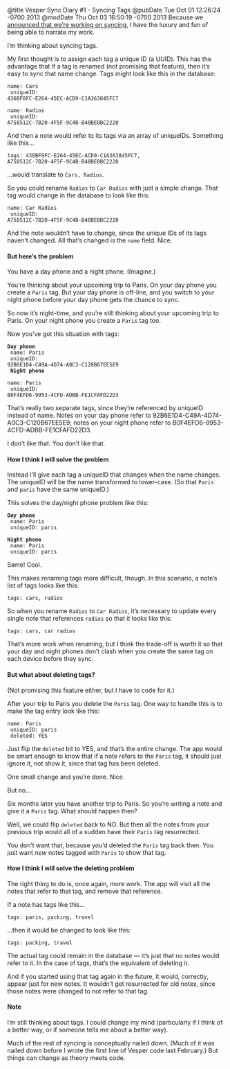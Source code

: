 @title Vesper Sync Diary #1 - Syncing Tags
@pubDate Tue Oct 01 12:26:24 -0700 2013
@modDate Thu Oct 03 16:50:19 -0700 2013
Because we [announced that we’re working on syncing](http://daringfireball.net/2013/09/vesper_whats_new_whats_next), I have the luxury and fun of being able to narrate my work.

I’m thinking about syncing tags.

My first thought is to assign each tag a unique ID (a UUID). This has the advantage that if a tag is renamed (not promising that feature), then it’s easy to sync that name change. Tags might look like this in the database:

<code>name: Cars<br />
uniqueID: 436BF0FC-E264-45EC-&#8203;ACD9-C1A363845FC7</code>

<code>name: Radios<br />
uniqueID: A758512C-7B20-4F5F-9C4B-B40BE0BC2220</code>

And then a note would refer to its tags via an array of uniqueIDs. Something like this…

<code>tags: 436BF0FC-E264-45EC-&#8203;ACD9-C1A363845FC7, A758512C-7B20-4F5F-&#8203;9C4B-B40BE0BC2220</code>

…would translate to `Cars, Radios`.

So you could rename `Radios` to `Car Radios` with just a simple change. That tag would change in the database to look like this:

<code>name: Car Radios<br />
uniqueID: A758512C-7B20-4F5F-&#8203;9C4B-B40BE0BC2220</code>

And the note wouldn’t have to change, since the unique IDs of its tags haven’t changed. All that’s changed is the `name` field. Nice.

#### But here’s the problem

You have a day phone and a night phone. (Imagine.)

You’re thinking about your upcoming trip to Paris. On your day phone you create a `Paris` tag. But your day phone is off-line, and you switch to your night phone before your day phone gets the chance to sync.

So now it’s night-time, and you’re still thinking about your upcoming trip to Paris. On your night phone you create a `Paris` tag too.

Now you’ve got this situation with tags:

<code><b>Day phone</b><br />
name: Paris<br />
uniqueID: 92B6E1D4-C49A-4D74-&#8203;A0C3-C120B67EE5E9<br />
<b>Night phone</b><br />
name: Paris<br />
uniqueID: B0F4EFD6-9953-4CFD-&#8203;ADBB-FE1CFAFD22D3</code>

That’s really two separate tags, since they’re referenced by uniqueID instead of name. Notes on your day phone refer to 92B6E1D4-C49A-4D74-&#8203;A0C3-C120B67EE5E9; notes on your night phone refer to B0F4EFD6-9953-&#8203;4CFD-ADBB-FE1CFAFD22D3.

I don’t like that. You don’t like that.

#### How I think I will solve the problem

Instead I’ll give each tag a uniqueID that changes when the name changes. The uniqueID will be the name transformed to lower-case. (So that `Paris` and `paris` have the same uniqueID.)

This solves the day/night phone problem like this:

<code><b>Day phone</b><br />
name: Paris<br />
uniqueID: paris<br />
<b>Night phone</b><br />
name: Paris<br />
uniqueID: paris</code>

Same! Cool.

This makes renaming tags more difficult, though. In this scenario, a note’s list of tags looks like this:

<code>tags: cars, radios</code>

So when you rename `Radios` to `Car Radios`, it’s necessary to update every single note that references `radios` so that it looks like this:

<code>tags: cars, car radios</code>

That’s more work when renaming, but I think the trade-off is worth it so that your day and night phones don’t clash when you create the same tag on each device before they sync.

#### But what about deleting tags?

(Not promising this feature either, but I have to code for it.)

After your trip to Paris you delete the `Paris` tag. One way to handle this is to make the tag entry look like this:

<code>name: Paris<br />
uniqueID: paris<br />
deleted: YES</code>

Just flip the `deleted` bit to YES, and that’s the entire change. The app would be smart enough to know that if a note refers to the `Paris` tag, it should just ignore it, not show it, since that tag has been deleted.

One small change and you’re done. Nice.

But no…

Six months later you have another trip to Paris. So you’re writing a note and give it a `Paris` tag. What should happen then?

Well, we could flip `deleted` back to NO. But then all the notes from your previous trip would all of a sudden have their `Paris` tag resurrected.

You don’t want that, because you’d deleted the `Paris` tag back then. You just want *new* notes tagged with `Paris` to show that tag.

#### How I think I will solve the deleting problem

The right thing to do is, once again, more work. The app will visit all the notes that refer to that tag, and remove that reference.

If a note has tags like this…

<code>tags: paris, packing, travel</code>

…then it would be changed to look like this:

<code>tags: packing, travel</code>

The actual tag could remain in the database — it’s just that no notes would refer to it. In the case of tags, that’s the equivalent of deleting it.

And if you started using that tag again in the future, it would, correctly, appear just for new notes. It wouldn’t get resurrected for old notes, since those notes were changed to not refer to that tag.

#### Note

I’m still thinking about tags. I could change my mind (particularly if I think of a better way, or if someone tells me about a better way).

Much of the rest of syncing is conceptually nailed down. (Much of it was nailed down before I wrote the first line of Vesper code last February.) But things can change as theory meets code.

